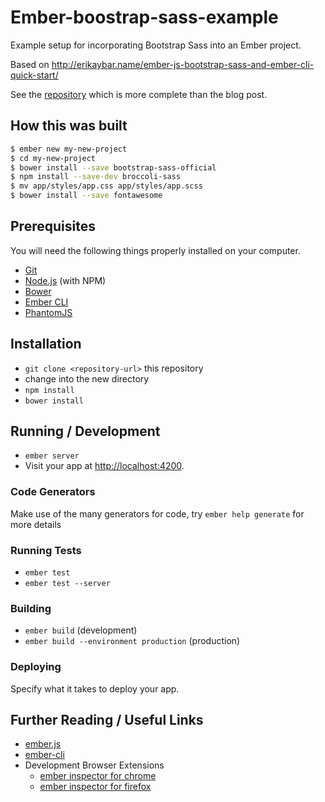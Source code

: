 # Ember-boostrap-sass-example

Example setup for incorporating Bootstrap Sass into an Ember project.

Based on <http://erikaybar.name/ember-js-bootstrap-sass-and-ember-cli-quick-start/>

See the [repository](https://github.com/erikthedeveloper/emberjs-bootstrap3-starter-app) which is more complete than the blog post.

## How this was built

```bash
$ ember new my-new-project
$ cd my-new-project
$ bower install --save bootstrap-sass-official
$ npm install --save-dev broccoli-sass
$ mv app/styles/app.css app/styles/app.scss
$ bower install --save fontawesome
```

## Prerequisites

You will need the following things properly installed on your computer.

* [Git](http://git-scm.com/)
* [Node.js](http://nodejs.org/) (with NPM)
* [Bower](http://bower.io/)
* [Ember CLI](http://www.ember-cli.com/)
* [PhantomJS](http://phantomjs.org/)

## Installation

* `git clone <repository-url>` this repository
* change into the new directory
* `npm install`
* `bower install`

## Running / Development

* `ember server`
* Visit your app at [http://localhost:4200](http://localhost:4200).

### Code Generators

Make use of the many generators for code, try `ember help generate` for more details

### Running Tests

* `ember test`
* `ember test --server`

### Building

* `ember build` (development)
* `ember build --environment production` (production)

### Deploying

Specify what it takes to deploy your app.

## Further Reading / Useful Links

* [ember.js](http://emberjs.com/)
* [ember-cli](http://www.ember-cli.com/)
* Development Browser Extensions
  * [ember inspector for chrome](https://chrome.google.com/webstore/detail/ember-inspector/bmdblncegkenkacieihfhpjfppoconhi)
  * [ember inspector for firefox](https://addons.mozilla.org/en-US/firefox/addon/ember-inspector/)
